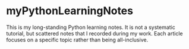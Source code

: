# myPythonLearningNotes
This is my long-standing Python learning notes. It is not a systematic tutorial, but scattered notes that I recorded during my work. Each article focuses on a specific topic rather than being all-inclusive.
